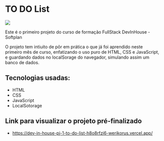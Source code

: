# TO DO List

<img src="https://i.ibb.co/d5hW3cj/todoHome.png"/>


Este é o primeiro projeto do curso de formação FullStack DevInHouse - Softplan

O projeto tem intiuito de pôr em prática o que já foi aprendido neste primeiro mês de curso, enfatizando o uso puro de HTML, CSS e JavaScript, e guardando dados no localSorage do navegador, simulando assim um banco de dados.

## Tecnologias usadas:

* HTML
* CSS
* JavaScript
* LocalSotorage

## Link para visualizar o projeto pré-finalizado

* https://dev-in-house-pj-1-to-do-list-h8o8rfzi6-werikorus.vercel.app/